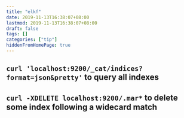 ```yaml
---
title: "elkf"
date: 2019-11-13T16:38:07+08:00
lastmod: 2019-11-13T16:38:07+08:00
draft: false
tags: []
categories: ["tip"]
hiddenFromHomePage: true
---
```




## `curl 'localhost:9200/_cat/indices?format=json&pretty'` to query all indexes

## `curl -XDELETE localhost:9200/.mar*` to delete some index following a widecard match
